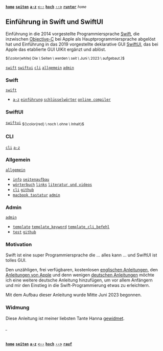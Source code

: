 <!-- Navigation top -->
[__`home`__][home] [__`seiten`__][seiten] [__`a-z`__][content] [__`<--`__][left] [__`hoch`__][up] [__`-->`__][right] [__`runter`__][bottom] _`home`_

<!-- Navigation links -->
[home]:    ./home
[seiten]:  ./home-pages
[content]: ./home-az
[left]:    ./home
[up]:      ../blob/main/README.md
[right]:   ./home
[bottom]:  #_
[top]:     #

<!-- Link: https://github.com/gruendau/Einfuehrung-in-Swift-und-SwiftUI.wiki.git -->

<!-- CONTENT START ############################################## -->
## Einführung in Swift und SwiftUI

Einführung in die 2014 vorgestellte Programmiersprache [Swift](https://de.wikipedia.org/wiki/Swift_(Programmiersprache)), die inzwischen [Objective-C](https://de.wikipedia.org/wiki/Objective-C) bei Apple als Hauptprogrammiersprache abgelöst hat und Einführung in das 2019 vorgestellte deklarative GUI [SwiftUI](https://de.wikipedia.org/wiki/SwiftUI), das bei Apple das etablierte GUI UIKit ergänzt und ablöst. 

<sup>${\color{white} Die \ Seiten \ werden \ seit \ Juni \ 2023 \ aufgebaut.}$</sup> 

[`swift`](./home-swift) [`swiftui`](./home-swiftui) [`cli`](./home-cli) [`allgemein`](./home-wiki) [`admin`](./wiki-admin)

### Swift
[`swift`](./home-swift)   
- [`a-z`](./swift-az)
[`einführung`](./swift-intro)
[`schlüsselwörter`](./swift-keywords)
[`online compiler`](./swift-online_compiler)

### SwiftUI
[`swiftui`](./home-swiftui) <sub>${\color{red} \ noch \ ohne \ Inhalt}$</sub>

### CLI
[`cli`](./home-cli) [`a-z`](./cli-befehle-az)

### Allgemein
[`allgemein`](./home-wiki)  
- [`info`](./wiki-info) 
[`seitenaufbau`](./wiki-page-layout)    
- [`wörterbuch`](./wiki-dictionary)
[`links`](./wiki-links)
[`literatur und videos`](./wiki-literature)   
- [`cli`](./wiki-cli)
[`github`](./wiki-github)    
- [`macbook tastatur`](./wiki-macbook-keyboard)
[`admin`](./wiki-admin)   

### Admin 
[`admin`](./wiki-admin)  
- [`template`](./admin-template)
[`template_keyword`](./admin-template_keyword)
[`template_cli_befehl`](./admin-template_cli_befehl)   
- [`test`](./admin-test)
[`github`](./admin-github)

### Motivation
Swift ist eine super Programmiersprache die ... alles kann ... und SwiftUI ist tolles GUI.

Den unzähligen, frei verfügbaren, kostenlosen [englischen Anleitungen](./wiki-links/#links-in-englischer-sprache), den [Anleitungen von Apple](./wiki-links/#links-von-apple) und denn wenigen [deutschen Anleitungen](./wiki-links/#links-in-deutscher-sprache) möchte ich eine weitere deutsche Anleitung hinzufügen, um vor allem Anfängern und mir den Einstieg in die Swift-Programmierung etwas zu erleichtern.

Mit dem Aufbau dieser Anleitung wurde Mitte Juni 2023 begonnen.

### Widmung
Diese Anleitung ist meiner liebsten Tante Hanna [gewidmet](./widmung).


<!-- CONTENT END ############################################## -->

<!-- Links -->
<!--
##### Links:   
[]() []()

##### Videos:   
[]() []()
-->

<!-- Navigation bottom -->
###### <sub>_</sub>
[__`home`__][home] [__`seiten`__][seiten] [__`a-z`__][content] [__`<--`__][left] [__`hoch`__][up] [__`-->`__][right] [__`rauf`__][top]
